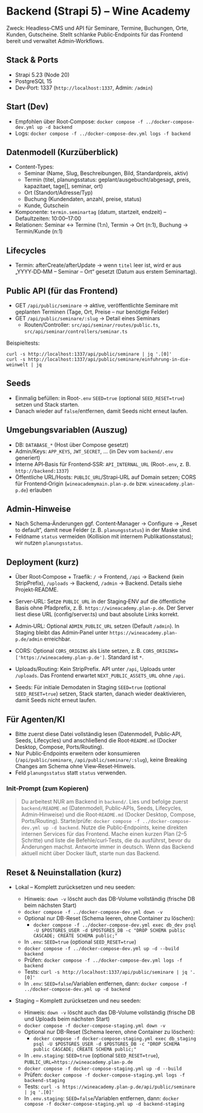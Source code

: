 # Backend (Strapi 5) – Wine Academy

Zweck: Headless‑CMS und API für Seminare, Termine, Buchungen, Orte, Kunden, Gutscheine. Stellt schlanke Public‑Endpoints für das Frontend bereit und verwaltet Admin‑Workflows.

## Stack & Ports
- Strapi 5.23 (Node 20)
- PostgreSQL 15
- Dev‑Port: 1337 (`http://localhost:1337`, Admin: `/admin`)

## Start (Dev)
- Empfohlen über Root‑Compose: `docker compose -f ../docker-compose-dev.yml up -d backend`
- Logs: `docker compose -f ../docker-compose-dev.yml logs -f backend`

## Datenmodell (Kurzüberblick)
- Content‑Types: 
  - Seminar (Name, Slug, Beschreibungen, Bild, Standardpreis, aktiv)
  - Termin (titel, planungsstatus: geplant/ausgebucht/abgesagt, preis, kapazitaet, tage[], seminar, ort)
  - Ort (Standort/Adresse/Typ)
  - Buchung (Kundendaten, anzahl, preise, status)
  - Kunde, Gutschein
- Komponente: `termin.seminartag` (datum, startzeit, endzeit) – Defaultzeiten: 10:00–17:00
- Relationen: Seminar ↔ Termine (1:n), Termin → Ort (n:1), Buchung → Termin/Kunde (n:1)

## Lifecycles
- Termin: afterCreate/afterUpdate → wenn `titel` leer ist, wird er aus „YYYY‑DD‑MM – Seminar – Ort“ gesetzt (Datum aus erstem Seminartag).

## Public API (für das Frontend)
- GET `/api/public/seminare` → aktive, veröffentlichte Seminare mit geplanten Terminen (Tage, Ort, Preise – nur benötigte Felder)
- GET `/api/public/seminare/:slug` → Detail eines Seminars
  - Routen/Controller: `src/api/seminar/routes/public.ts`, `src/api/seminar/controllers/seminar.ts`

Beispieltests:
```
curl -s http://localhost:1337/api/public/seminare | jq '.[0]'
curl -s http://localhost:1337/api/public/seminare/einfuhrung-in-die-weinwelt | jq
```

## Seeds
- Einmalig befüllen: in Root‑`.env` `SEED=true` (optional `SEED_RESET=true`) setzen und Stack starten.
- Danach wieder auf `false`/entfernen, damit Seeds nicht erneut laufen.

## Umgebungsvariablen (Auszug)
- DB: `DATABASE_*` (Host über Compose gesetzt)
- Admin/Keys: `APP_KEYS`, `JWT_SECRET`, … (in Dev vom `backend/.env` generiert)
- Interne API‑Basis für Frontend‑SSR: `API_INTERNAL_URL` (Root‑`.env`, z. B. `http://backend:1337`)
 - Öffentliche URL/Hosts: `PUBLIC_URL`/Strapi‑URL auf Domain setzen; CORS für Frontend‑Origin (`wineacademymain.plan-p.de` bzw. `wineacademy.plan-p.de`) erlauben

## Admin‑Hinweise
- Nach Schema‑Änderungen ggf. Content‑Manager → Configure → „Reset to default“, damit neue Felder (z. B. `planungsstatus`) in der Maske sind.
- Feldname `status` vermeiden (Kollision mit internem Publikationsstatus); wir nutzen `planungsstatus`.

## Deployment (kurz)
- Über Root‑Compose + Traefik: `/` → Frontend, `/api` → Backend (kein StripPrefix), `/uploads` → Backend, `/admin` → Backend. Details siehe Projekt‑README.

- Server‑URL: Setze `PUBLIC_URL` in der Staging‑ENV auf die öffentliche Basis ohne Pfadprefix, z. B. `https://wineacademy.plan-p.de`. Der Server liest diese URL (config/server.ts) und baut absolute Links korrekt.
- Admin‑URL: Optional `ADMIN_PUBLIC_URL` setzen (Default `/admin`). In Staging bleibt das Admin‑Panel unter `https://wineacademy.plan-p.de/admin` erreichbar.
- CORS: Optional `CORS_ORIGINS` als Liste setzen, z. B. `CORS_ORIGINS=['https://wineacademy.plan-p.de']`. Standard ist `*`.
- Uploads/Routing: Kein StripPrefix. API unter `/api`, Uploads unter `/uploads`. Das Frontend erwartet `NEXT_PUBLIC_ASSETS_URL` ohne `/api`.
- Seeds: Für initiale Demodaten in Staging `SEED=true` (optional `SEED_RESET=true`) setzen, Stack starten, danach wieder deaktivieren, damit Seeds nicht erneut laufen.

## Für Agenten/KI
- Bitte zuerst diese Datei vollständig lesen (Datenmodell, Public‑API, Seeds, Lifecycles) und anschließend die Root‑`README.md` (Docker Desktop, Compose, Ports/Routing).
- Nur Public‑Endpoints erweitern oder konsumieren (`/api/public/seminare`, `/api/public/seminare/:slug`), keine Breaking Changes am Schema ohne View‑Reset‑Hinweis.
- Feld `planungsstatus` statt `status` verwenden.

### Init‑Prompt (zum Kopieren)

> Du arbeitest NUR am Backend in `backend/`. Lies und befolge zuerst `backend/README.md` (Datenmodell, Public‑APIs, Seeds, Lifecycles, Admin‑Hinweise) und die Root‑`README.md` (Docker Desktop, Compose, Ports/Routing). Starte/prüfe: `docker compose -f ../docker-compose-dev.yml up -d backend`. Nutze die Public‑Endpoints, keine direkten internen Services für das Frontend. Mache einen kurzen Plan (2–5 Schritte) und liste die Befehle/curl‑Tests, die du ausführst, bevor du Änderungen machst. Antworte immer in deutsch. Wenn das Backend aktuell nicht über Docker läuft, starte nun das Backend. 

## Reset & Neuinstallation (kurz)

- Lokal – Komplett zurücksetzen und neu seeden:
  - Hinweis: `down -v` löscht auch das DB-Volume vollständig (frische DB beim nächsten Start)
  - `docker compose -f ../docker-compose-dev.yml down -v`
  - Optional nur DB-Reset (Schema leeren, ohne Container zu löschen):
    - `docker compose -f ../docker-compose-dev.yml exec db_dev psql -U $POSTGRES_USER -d $POSTGRES_DB -c "DROP SCHEMA public CASCADE; CREATE SCHEMA public;"`
  - In `.env`: `SEED=true` (optional `SEED_RESET=true`)
  - `docker compose -f ../docker-compose-dev.yml up -d --build backend`
  - Prüfen: `docker compose -f ../docker-compose-dev.yml logs -f backend`
  - Tests: `curl -s http://localhost:1337/api/public/seminare | jq '.[0]'`
  - In `.env`: `SEED=false`/Variablen entfernen, dann: `docker compose -f ../docker-compose-dev.yml up -d backend`

- Staging – Komplett zurücksetzen und neu seeden:
  - Hinweis: `down -v` löscht auch das DB-Volume vollständig (frische DB und Uploads beim nächsten Start)
  - `docker compose -f docker-compose-staging.yml down -v`
  - Optional nur DB-Reset (Schema leeren, ohne Container zu löschen):
    - `docker compose -f docker-compose-staging.yml exec db_staging psql -U $POSTGRES_USER -d $POSTGRES_DB -c "DROP SCHEMA public CASCADE; CREATE SCHEMA public;"`
  - In `.env.staging`: `SEED=true` (optional `SEED_RESET=true`), `PUBLIC_URL=https://wineacademy.plan-p.de`
  - `docker compose -f docker-compose-staging.yml up -d --build`
  - Prüfen: `docker compose -f docker-compose-staging.yml logs -f backend-staging`
  - Tests: `curl -s https://wineacademy.plan-p.de/api/public/seminare | jq '.[0]'`
  - In `.env.staging`: `SEED=false`/Variablen entfernen, dann: `docker compose -f docker-compose-staging.yml up -d backend-staging`
